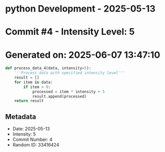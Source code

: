 ﻿# python Development - 2025-05-13
# Commit #4 - Intensity Level: 5
# Generated on: 2025-06-07 13:47:10
```python
def process_data_4(data, intensity=5):
    '''Process data with specified intensity level'''
    result = []
    for item in data:
        if item > 0:
            processed = item * intensity + 5
            result.append(processed)
    return result
```
## Metadata
- Date: 2025-05-13
- Intensity: 5
- Commit Number: 4
- Random ID: 33416424
